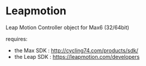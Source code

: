 Leapmotion
==========

Leap Motion Controller object for Max6 (32/64bit) <br />

requires: <br />
 - the Max SDK : http://cycling74.com/products/sdk/ <br />
 - the Leap SDK : https://leapmotion.com/developers
